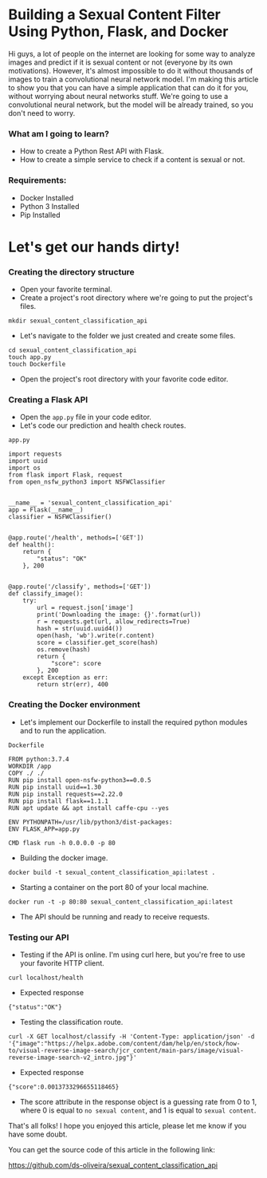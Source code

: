 # Building a Sexual Content Filter Using Python, Flask, and Docker

Hi guys, a lot of people on the internet are looking for some way to analyze images and predict if it is sexual content or not (everyone by its own motivations). However, it's almost impossible to do it without thousands of images to train a convolutional neural network model. I'm making this article to show you that you can have a simple application that can do it for you, without worrying about neural networks stuff. We're going to use a convolutional neural network, but the model will be already trained, so you don't need to worry.

### What am I going to learn?
- How to create a Python Rest API with Flask.
- How to create a simple service to check if a content is sexual or not.


### Requirements:
- Docker Installed
- Python 3 Installed
- Pip Installed

# Let's get our hands dirty!

### Creating the directory structure
- Open your favorite terminal.
- Create a project's root directory where we're going to put the project's files.
```
mkdir sexual_content_classification_api
```
- Let's navigate to the folder we just created and create some files.
```
cd sexual_content_classification_api
touch app.py
touch Dockerfile
```
- Open the project's root directory with your favorite code editor.

### Creating a Flask API
- Open the `app.py` file in your code editor.
- Let's code our prediction and health check routes.

`app.py`
```
import requests
import uuid
import os
from flask import Flask, request
from open_nsfw_python3 import NSFWClassifier


__name__ = 'sexual_content_classification_api'
app = Flask(__name__)
classifier = NSFWClassifier()


@app.route('/health', methods=['GET'])
def health():
    return {
        "status": "OK"
    }, 200


@app.route('/classify', methods=['GET'])
def classify_image():
    try:
        url = request.json['image']
        print('Downloading the image: {}'.format(url))
        r = requests.get(url, allow_redirects=True)
        hash = str(uuid.uuid4())
        open(hash, 'wb').write(r.content)
        score = classifier.get_score(hash)
        os.remove(hash)
        return {
            "score": score
        }, 200
    except Exception as err:
        return str(err), 400
```

### Creating the Docker environment
- Let's implement our Dockerfile to install the required python modules and to run the application. 

`Dockerfile`
```
FROM python:3.7.4
WORKDIR /app
COPY ./ ./
RUN pip install open-nsfw-python3==0.0.5
RUN pip install uuid==1.30
RUN pip install requests==2.22.0
RUN pip install flask==1.1.1
RUN apt update && apt install caffe-cpu --yes

ENV PYTHONPATH=/usr/lib/python3/dist-packages:
ENV FLASK_APP=app.py

CMD flask run -h 0.0.0.0 -p 80
```
- Building the docker image.
```
docker build -t sexual_content_classification_api:latest .
```
- Starting a container on the port 80 of your local machine.
```
docker run -t -p 80:80 sexual_content_classification_api:latest
```
- The API should be running and ready to receive requests.

### Testing our API
- Testing if the API is online. I'm using curl here, but you're free to use your favorite HTTP client.
```
curl localhost/health
```
- Expected response
```
{"status":"OK"}
```
- Testing the classification route.
```
curl -X GET localhost/classify -H 'Content-Type: application/json' -d '{"image":"https://helpx.adobe.com/content/dam/help/en/stock/how-to/visual-reverse-image-search/jcr_content/main-pars/image/visual-reverse-image-search-v2_intro.jpg"}'
```
- Expected response
```
{"score":0.0013733296655118465}
```
- The score attribute in the response object is a guessing rate from 0 to 1, where 0 is equal to `no sexual content`, and 1 is equal to `sexual content`.


That's all folks! I hope you enjoyed this article, please let me know if you have some doubt.

You can get the source code of this article in the following link:

https://github.com/ds-oliveira/sexual_content_classification_api
